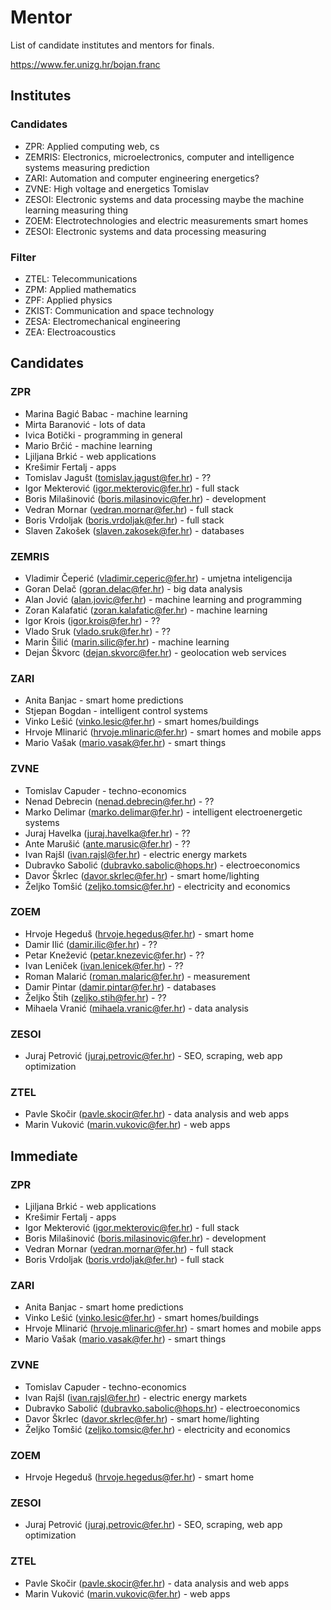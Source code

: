 # Mentor

List of candidate institutes and mentors for finals.

https://www.fer.unizg.hr/bojan.franc

## Institutes

### Candidates

- ZPR: Applied computing 
  web, cs
- ZEMRIS: Electronics, microelectronics, computer and intelligence systems 
  measuring prediction
- ZARI: Automation and computer engineering 
  energetics?
- ZVNE: High voltage and energetics 
  Tomislav
- ZESOI: Electronic systems and data processing 
  maybe the machine learning measuring thing
- ZOEM: Electrotechnologies and electric measurements
  smart homes
- ZESOI: Electronic systems and data processing
  measuring

### Filter

- ZTEL: Telecommunications
- ZPM: Applied mathematics
- ZPF: Applied physics
- ZKIST: Communication and space technology
- ZESA: Electromechanical engineering
- ZEA: Electroacoustics

## Candidates

### ZPR

- Marina Bagić Babac - machine learning
- Mirta Baranović - lots of data
- Ivica Botički - programming in general
- Mario Brčić - machine learning
- Ljiljana Brkić - web applications
- Krešimir Fertalj - apps
- Tomislav Jagušt (tomislav.jagust@fer.hr) - ??
- Igor Mekterović (igor.mekterovic@fer.hr) - full stack
- Boris Milašinović (boris.milasinovic@fer.hr) - development
- Vedran Mornar (vedran.mornar@fer.hr) - full stack
- Boris Vrdoljak (boris.vrdoljak@fer.hr) - full stack
- Slaven Zakošek (slaven.zakosek@fer.hr) - databases

### ZEMRIS

- Vladimir Čeperić (vladimir.ceperic@fer.hr) - umjetna inteligencija
- Goran Delač (goran.delac@fer.hr) - big data analysis
- Alan Jović (alan.jovic@fer.hr) - machine learning and programming
- Zoran Kalafatić (zoran.kalafatic@fer.hr) - machine learning
- Igor Krois (igor.krois@fer.hr) - ??
- Vlado Sruk (vlado.sruk@fer.hr) - ??
- Marin Šilić (marin.silic@fer.hr) - machine learning
- Dejan Škvorc (dejan.skvorc@fer.hr) - geolocation web services

### ZARI

- Anita Banjac - smart home predictions
- Stjepan Bogdan - intelligent control systems
- Vinko Lešić (vinko.lesic@fer.hr) - smart homes/buildings
- Hrvoje Mlinarić (hrvoje.mlinaric@fer.hr) - smart homes and mobile apps
- Mario Vašak (mario.vasak@fer.hr) - smart things

### ZVNE

- Tomislav Capuder - techno-economics
- Nenad Debrecin (nenad.debrecin@fer.hr) - ??
- Marko Delimar (marko.delimar@fer.hr) - intelligent electroenergetic systems
- Juraj Havelka (juraj.havelka@fer.hr) - ??
- Ante Marušić (ante.marusic@fer.hr) - ??
- Ivan Rajšl (ivan.rajsl@fer.hr) - electric energy markets
- Dubravko Sabolić (dubravko.sabolic@hops.hr) - electroeconomics
- Davor Škrlec (davor.skrlec@fer.hr) - smart home/lighting
- Željko Tomšić (zeljko.tomsic@fer.hr) - electricity and economics

### ZOEM

- Hrvoje Hegeduš (hrvoje.hegedus@fer.hr) - smart home
- Damir Ilić (damir.ilic@fer.hr) - ??
- Petar Knežević (petar.knezevic@fer.hr) - ??
- Ivan Leniček (ivan.lenicek@fer.hr) - ??
- Roman Malarić (roman.malaric@fer.hr) - measurement
- Damir Pintar (damir.pintar@fer.hr) - databases
- Željko Štih (zeljko.stih@fer.hr) - ??
- Mihaela Vranić (mihaela.vranic@fer.hr) - data analysis

### ZESOI

- Juraj Petrović (juraj.petrovic@fer.hr) - SEO, scraping, web app optimization

### ZTEL

- Pavle Skočir (pavle.skocir@fer.hr) - data analysis and web apps
- Marin Vuković (marin.vukovic@fer.hr) - web apps

## Immediate

### ZPR

- Ljiljana Brkić - web applications
- Krešimir Fertalj - apps
- Igor Mekterović (igor.mekterovic@fer.hr) - full stack
- Boris Milašinović (boris.milasinovic@fer.hr) - development
- Vedran Mornar (vedran.mornar@fer.hr) - full stack
- Boris Vrdoljak (boris.vrdoljak@fer.hr) - full stack

### ZARI

- Anita Banjac - smart home predictions
- Vinko Lešić (vinko.lesic@fer.hr) - smart homes/buildings
- Hrvoje Mlinarić (hrvoje.mlinaric@fer.hr) - smart homes and mobile apps
- Mario Vašak (mario.vasak@fer.hr) - smart things

### ZVNE

- Tomislav Capuder - techno-economics
- Ivan Rajšl (ivan.rajsl@fer.hr) - electric energy markets
- Dubravko Sabolić (dubravko.sabolic@hops.hr) - electroeconomics
- Davor Škrlec (davor.skrlec@fer.hr) - smart home/lighting
- Željko Tomšić (zeljko.tomsic@fer.hr) - electricity and economics

### ZOEM

- Hrvoje Hegeduš (hrvoje.hegedus@fer.hr) - smart home

### ZESOI

- Juraj Petrović (juraj.petrovic@fer.hr) - SEO, scraping, web app optimization

### ZTEL

- Pavle Skočir (pavle.skocir@fer.hr) - data analysis and web apps
- Marin Vuković (marin.vukovic@fer.hr) - web apps
